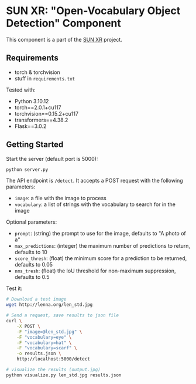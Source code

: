 # SUN XR: "Open-Vocabulary Object Detection" Component

This component is a part of the [SUN XR](https://sun-xr-project.eu) project.

## Requirements

- torch & torchvision
- stuff in `requirements.txt`

Tested with:
 - Python 3.10.12
 - torch==2.0.1+cu117
 - torchvision==0.15.2+cu117
 - transformers==4.38.2
 - Flask==3.0.2

## Getting Started

Start the server (default port is 5000):
```bash
python server.py
```

The API endpoint is `/detect`. It accepts a POST request with the following parameters:
- `image`: a file with the image to process
- `vocabulary`: a list of strings with the vocabulary to search for in the image

Optional parameters:
- `prompt`: (string) the prompt to use for the image, defaults to "A photo of a"
- `max_predictions`: (integer) the maximum number of predictions to return, defaults to 10
- `score_thresh`: (float) the minimum score for a prediction to be returned, defaults to 0.05
- `nms_tresh`: (float) the IoU threshold for non-maximum suppression, defaults to 0.5


Test it:
```bash
# Download a test image
wget http://lenna.org/len_std.jpg

# Send a request, save results to json file
curl \
    -X POST \
    -F "image=@len_std.jpg" \
    -F "vocabulary=eye" \
    -F "vocabulary=hat" \
    -F "vocabulary=scarf" \
    -o results.json \
    http://localhost:5000/detect

# visualize the results (output.jpg)
python visualize.py len_std.jpg results.json
```

